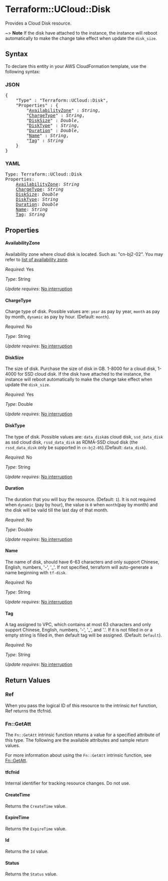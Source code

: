 # Terraform::UCloud::Disk

Provides a Cloud Disk resource.

~> **Note** If the disk have attached to the instance, the instance will reboot automatically to make the change take effect when update the  `disk_size`.

## Syntax

To declare this entity in your AWS CloudFormation template, use the following syntax:

### JSON

<pre>
{
    "Type" : "Terraform::UCloud::Disk",
    "Properties" : {
        "<a href="#availabilityzone" title="AvailabilityZone">AvailabilityZone</a>" : <i>String</i>,
        "<a href="#chargetype" title="ChargeType">ChargeType</a>" : <i>String</i>,
        "<a href="#disksize" title="DiskSize">DiskSize</a>" : <i>Double</i>,
        "<a href="#disktype" title="DiskType">DiskType</a>" : <i>String</i>,
        "<a href="#duration" title="Duration">Duration</a>" : <i>Double</i>,
        "<a href="#name" title="Name">Name</a>" : <i>String</i>,
        "<a href="#tag" title="Tag">Tag</a>" : <i>String</i>
    }
}
</pre>

### YAML

<pre>
Type: Terraform::UCloud::Disk
Properties:
    <a href="#availabilityzone" title="AvailabilityZone">AvailabilityZone</a>: <i>String</i>
    <a href="#chargetype" title="ChargeType">ChargeType</a>: <i>String</i>
    <a href="#disksize" title="DiskSize">DiskSize</a>: <i>Double</i>
    <a href="#disktype" title="DiskType">DiskType</a>: <i>String</i>
    <a href="#duration" title="Duration">Duration</a>: <i>Double</i>
    <a href="#name" title="Name">Name</a>: <i>String</i>
    <a href="#tag" title="Tag">Tag</a>: <i>String</i>
</pre>

## Properties

#### AvailabilityZone

Availability zone where cloud disk is located. Such as: "cn-bj2-02". You may refer to [list of availability zone](https://docs.ucloud.cn/api/summary/regionlist).

_Required_: Yes

_Type_: String

_Update requires_: [No interruption](https://docs.aws.amazon.com/AWSCloudFormation/latest/UserGuide/using-cfn-updating-stacks-update-behaviors.html#update-no-interrupt)

#### ChargeType

Charge type of disk. Possible values are: `year` as pay by year, `month` as pay by month, `dynamic` as pay by hour. (Default: `month`).

_Required_: No

_Type_: String

_Update requires_: [No interruption](https://docs.aws.amazon.com/AWSCloudFormation/latest/UserGuide/using-cfn-updating-stacks-update-behaviors.html#update-no-interrupt)

#### DiskSize

The size of disk. Purchase the size of disk in GB. 1-8000 for a cloud disk, 1-4000 for SSD cloud disk. If the disk have attached to the instance, the instance will reboot automatically to make the change take effect when update the  `disk_size`.

_Required_: Yes

_Type_: Double

_Update requires_: [No interruption](https://docs.aws.amazon.com/AWSCloudFormation/latest/UserGuide/using-cfn-updating-stacks-update-behaviors.html#update-no-interrupt)

#### DiskType

The type of disk. Possible values are: `data_disk`as cloud disk, `ssd_data_disk` as ssd cloud disk, `rssd_data_disk` as RDMA-SSD cloud disk (the `rssd_data_disk` only be supported in `cn-bj2-05`).(Default: `data_disk`).

_Required_: No

_Type_: String

_Update requires_: [No interruption](https://docs.aws.amazon.com/AWSCloudFormation/latest/UserGuide/using-cfn-updating-stacks-update-behaviors.html#update-no-interrupt)

#### Duration

The duration that you will buy the resource. (Default: `1`). It is not required when `dynamic` (pay by hour), the value is `0` when `month`(pay by month) and the disk will be vaild till the last day of that month.

_Required_: No

_Type_: Double

_Update requires_: [No interruption](https://docs.aws.amazon.com/AWSCloudFormation/latest/UserGuide/using-cfn-updating-stacks-update-behaviors.html#update-no-interrupt)

#### Name

The name of disk, should have 6-63 characters and only support Chinese, English, numbers, '-', '_'. If not specified, terraform will auto-generate a name beginning with `tf-disk`.

_Required_: No

_Type_: String

_Update requires_: [No interruption](https://docs.aws.amazon.com/AWSCloudFormation/latest/UserGuide/using-cfn-updating-stacks-update-behaviors.html#update-no-interrupt)

#### Tag

A tag assigned to VPC, which contains at most 63 characters and only support Chinese, English, numbers, '-', '_', and '.'. If it is not filled in or a empty string is filled in, then default tag will be assigned. (Default: `Default`).

_Required_: No

_Type_: String

_Update requires_: [No interruption](https://docs.aws.amazon.com/AWSCloudFormation/latest/UserGuide/using-cfn-updating-stacks-update-behaviors.html#update-no-interrupt)

## Return Values

### Ref

When you pass the logical ID of this resource to the intrinsic `Ref` function, Ref returns the tfcfnid.

### Fn::GetAtt

The `Fn::GetAtt` intrinsic function returns a value for a specified attribute of this type. The following are the available attributes and sample return values.

For more information about using the `Fn::GetAtt` intrinsic function, see [Fn::GetAtt](https://docs.aws.amazon.com/AWSCloudFormation/latest/UserGuide/intrinsic-function-reference-getatt.html).

#### tfcfnid

Internal identifier for tracking resource changes. Do not use.

#### CreateTime

Returns the <code>CreateTime</code> value.

#### ExpireTime

Returns the <code>ExpireTime</code> value.

#### Id

Returns the <code>Id</code> value.

#### Status

Returns the <code>Status</code> value.

